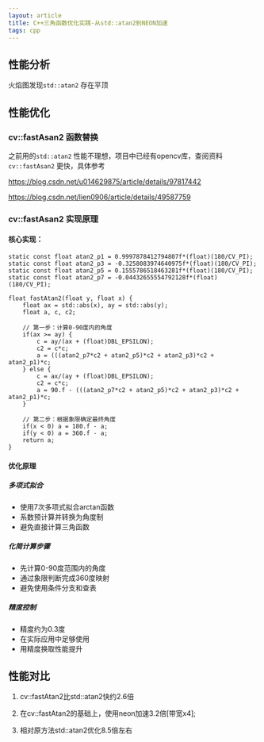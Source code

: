 ```yaml
---
layout: article
title: C++三角函数优化实践-从std::atan2到NEON加速
tags: cpp
---
```

## 性能分析


火焰图发现`std::atan2` 存在平顶

## 性能优化


### cv::fastAsan2 函数替换
之前用的`std::atan2` 性能不理想，项目中已经有opencv库，查阅资料`cv::fastAsan2` 更快，具体参考

https://blog.csdn.net/u014629875/article/details/97817442



https://blog.csdn.net/lien0906/article/details/49587759

### cv::fastAsan2 实现原理

#### 核心实现：

```
static const float atan2_p1 = 0.9997878412794807f*(float)(180/CV_PI);
static const float atan2_p3 = -0.3258083974640975f*(float)(180/CV_PI);
static const float atan2_p5 = 0.1555786518463281f*(float)(180/CV_PI);
static const float atan2_p7 = -0.04432655554792128f*(float)(180/CV_PI);

float fastAtan2(float y, float x) {
    float ax = std::abs(x), ay = std::abs(y);
    float a, c, c2;
    
    // 第一步：计算0-90度内的角度
    if(ax >= ay) {
        c = ay/(ax + (float)DBL_EPSILON);
        c2 = c*c;
        a = (((atan2_p7*c2 + atan2_p5)*c2 + atan2_p3)*c2 + atan2_p1)*c;
    } else {
        c = ax/(ay + (float)DBL_EPSILON);
        c2 = c*c;
        a = 90.f - (((atan2_p7*c2 + atan2_p5)*c2 + atan2_p3)*c2 + atan2_p1)*c;
    }
    
    // 第二步：根据象限确定最终角度
    if(x < 0) a = 180.f - a;
    if(y < 0) a = 360.f - a;
    return a;
}
```
#### 优化原理

##### 多项式拟合
- 使用7次多项式拟合arctan函数
- 系数预计算并转换为角度制
- 避免直接计算三角函数

##### 化简计算步骤
- 先计算0-90度范围内的角度
- 通过象限判断完成360度映射
- 避免使用条件分支和查表
##### 精度控制
- 精度约为0.3度
- 在实际应用中足够使用
- 用精度换取性能提升
## 性能对比

1. cv::fastAtan2比std::atan2快约2.6倍

2. 在cv::fastAtan2的基础上，使用neon加速3.2倍[带宽x4];

3. 相对原方法std::atan2优化8.5倍左右
